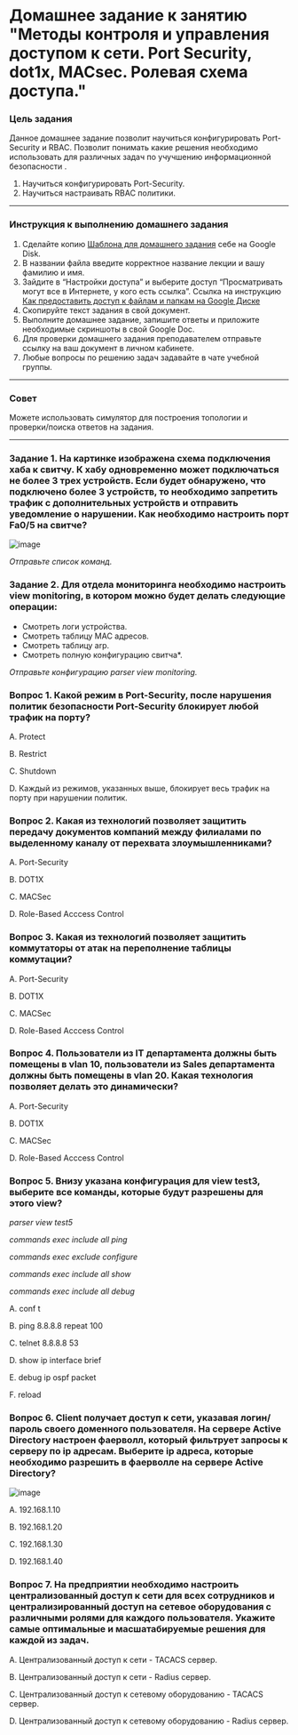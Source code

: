 # Домашнее задание к занятию "Методы контроля и управления доступом к сети. Port Security, dot1x, MACsec. Ролевая схема доступа."

### Цель задания

Данное домашнее задание позволит научиться конфигурировать Port-Security и RBAC. Позволит понимать какие решения необходимо использовать для различных задач по учучшению информационной безопасности .

1) Научиться конфигурировать Port-Security.
2) Научиться настраивать RBAC политики.


------

### Инструкция к выполнению домашнего задания

1. Сделайте копию [Шаблона для домашнего задания](https://docs.google.com/document/d/1youKpKm_JrC0UzDyUslIZW2E2bIv5OVlm_TQDvH5Pvs/edit) себе на Google Disk.
2. В названии файла введите корректное название лекции и вашу фамилию и имя.
3. Зайдите в “Настройки доступа” и выберите доступ “Просматривать могут все в Интернете, у кого есть ссылка”.  Ссылка на инструкцию [Как предоставить доступ к файлам и папкам на Google Диске](https://support.google.com/docs/answer/2494822?hl=ru&co=GENIE.Platform%3DDesktop)
4. Скопируйте текст задания в свой документ.
5. Выполните домашнее задание, запишите ответы и приложите необходимые скриншоты в свой Google Doc.
6. Для проверки домашнего задания преподавателем отправьте ссылку на ваш документ в личном кабинете.
7. Любые вопросы по решению задач задавайте в чате учебной группы.

---

### Совет
Можете использовать симулятор для построения топологии и проверки/поиска ответов на задания. 

------
### Задание 1. На картинке изображена схема подключения хаба к свитчу. К хабу одновременно может подключаться не более 3 трех устройств. Если будет обнаружено, что подключено более 3 устройств, то необходимо запретить трафик с дополнительных устройств и отправить уведомление о нарушении. Как необходимо настроить порт Fa0/5 на свитче?
![image](https://user-images.githubusercontent.com/51816695/155541965-c60aa0fe-ebdb-465f-adcd-9d6bcecd759c.png)

*Отправьте список команд.*

### Задание 2. Для отдела мониторинга необходимо настроить view monitoring, в котором можно будет делать следующие операции:
- Смотреть логи устройства.
- Смотреть таблицу MAC адресов.
- Смотреть таблицу arp.
- Смотреть полную конфигурацию свитча*.

*Отправьте конфигурацию parser view monitoring.*




### Вопрос 1. Какой режим в Port-Security, после нарушения политик безопасности Port-Security блокирует любой трафик на порту?

A. Protect

B. Restrict

C. Shutdown

D. Каждый из режимов, указанных выше, блокирует весь трафик на порту при нарушении политик.


### Вопрос 2. Какая из технологий позволяет защитить передачу документов компаний между филиалами по выделенному каналу от перехвата злоумышленниками?
A. Port-Security

B. DOT1X

C. MACSec

D. Role-Based Acccess Control

### Вопрос 3. Какая из технологий позволяет защитить коммутаторы от атак на переполнение таблицы коммутации?

A. Port-Security

B. DOT1X

C. MACSec

D. Role-Based Acccess Control

### Вопрос 4. Пользователи из IT департамента должны быть помещены в vlan 10, пользователи из Sales департамента должны быть помещены в vlan 20. Какая технология позволяет делать это динамически?

A. Port-Security

B. DOT1X

C. MACSec

D. Role-Based Acccess Control

### Вопрос 5. Внизу указана конфигурация для view test3, выберите все команды, которые будут разрешены для этого view? 
*parser view test5*

*commands exec include all ping*

*commands exec exclude configure*

*commands exec include all show*

*commands exec include all debug*

A. conf t

B. ping 8.8.8.8 repeat 100

C. telnet 8.8.8.8 53

D. show ip interface brief

E. debug ip ospf packet

F. reload

### Вопрос 6. Client получает доступ к сети, указавая логин/пароль своего доменного пользователя. На сервере Active Directory настроен фаерволл, который фильтрует запросы к серверу по ip адресам. Выберите ip адреса, которые необходимо разрешить в фаерволле на сервере Active Directory?

![image](https://user-images.githubusercontent.com/51816695/155536997-797a5de0-103d-423f-8018-4163861f604c.png)

A. 192.168.1.10

B. 192.168.1.20

C. 192.168.1.30

D. 192.168.1.40

### Вопрос 7. На предприятии необходимо настроить централизованный доступ к сети для всех сотрудников и централизированный доступ на сетевое оборудования с различными ролями для каждого пользователя. Укажите самые оптимальные и  масшатабируемые решения для каждой из задач.

A. Централизованный доступ к сети - TACACS cервер.

B. Централизованный доступ к сети - Radius cервер.

C. Централизованный доступ к сетевому оборудованию - TACACS сервер.

D. Централизованный доступ к сетевому оборудованию - Radius сервер.




